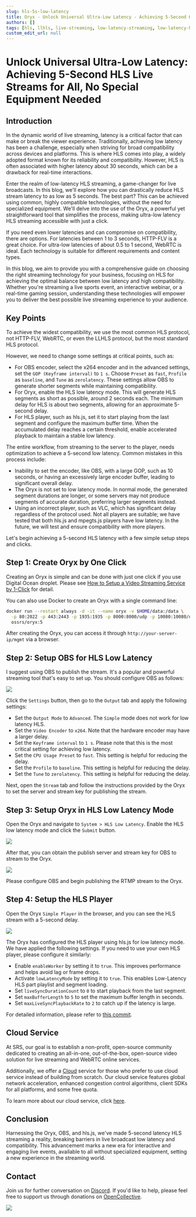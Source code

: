 ```yaml
---
slug: hls-5s-low-latency
title: Oryx - Unlock Universal Ultra-Low Latency - Achieving 5-Second HLS Live Streams for All - No Special Equipment Needed
authors: []
tags: [hls, llhls, live-streaming, low-latency-streaming, low-latency-hls]
custom_edit_url: null
---
```


# Unlock Universal Ultra-Low Latency: Achieving 5-Second HLS Live Streams for All, No Special Equipment Needed

## Introduction

In the dynamic world of live streaming, latency is a critical factor that can make or break the viewer experience. 
Traditionally, achieving low latency has been a challenge, especially when striving for broad compatibility across 
devices and platforms. This is where HLS comes into play, a widely adopted format known for its reliability and 
compatibility. However, HLS is often associated with higher latency about 30 seconds, which can be a drawback for 
real-time interactions.

<!--truncate-->

Enter the realm of low-latency HLS streaming, a game-changer for live broadcasts. In this blog, we'll explore how 
you can drastically reduce HLS stream latency to as low as 5 seconds. The best part? This can be achieved using 
common, highly compatible technologies, without the need for specialized equipment. We'll delve into the use of 
the Oryx, a powerful yet straightforward tool that simplifies the process, making ultra-low latency HLS 
streaming accessible with just a click.

If you need even lower latencies and can compromise on compatibility, there are options. For latencies between 
1 to 3 seconds, HTTP-FLV is a great choice. For ultra-low latencies of about 0.5 to 1 second, WebRTC is ideal. 
Each technology is suitable for different requirements and content types.

In this blog, we aim to provide you with a comprehensive guide on choosing the right streaming technology for your 
business, focusing on HLS for achieving the optimal balance between low latency and high compatibility. Whether 
you're streaming a live sports event, an interactive webinar, or a real-time gaming session, understanding these 
technologies will empower you to deliver the best possible live streaming experience to your audience.

## Key Points

To achieve the widest compatibility, we use the most common HLS protocol, not HTTP-FLV, WebRTC, or even the LLHLS 
protocol, but the most standard HLS protocol.

However, we need to change some settings at critical points, such as:

* For OBS encoder, select the x264 encoder and in the advanced settings, set the `GOP (Keyframe interval)` to `1 s`. Choose `Preset` as `fast`, `Profile` as `baseline`, and `Tune` as `zerolatency`. These settings allow OBS to generate shorter segments while maintaining compatibility.
* For Oryx, enable the HLS low latency mode. This will generate HLS segments as short as possible, around 2 seconds each. The minimum delay for HLS is about two segments, allowing for an approximate 5-second delay.
* For HLS player, such as hls.js, set it to start playing from the last segment and configure the maximum buffer time. When the accumulated delay reaches a certain threshold, enable accelerated playback to maintain a stable low latency.

The entire workflow, from streaming to the server to the player, needs optimization to achieve a 5-second low 
latency. Common mistakes in this process include:

* Inability to set the encoder, like OBS, with a large GOP, such as 10 seconds, or having an excessively large encoder buffer, leading to significant overall delay.
* The Oryx is not set to low latency mode. In normal mode, the generated segment durations are longer, or some servers may not produce segments of accurate duration, preferring larger segments instead.
* Using an incorrect player, such as VLC, which has significant delay regardless of the protocol used. Not all players are suitable; we have tested that both hls.js and mpegts.js players have low latency. In the future, we will test and ensure compatibility with more players.

Let's begin achieving a 5-second HLS latency with a few simple setup steps and clicks.

## Step 1: Create Oryx by One Click

Creating an Oryx is simple and can be done with just one click if you use Digital Ocean droplet.
Please see [How to Setup a Video Streaming Service by 1-Click](./2022-04-09-Oryx-Tutorial.md) for detail.

You can also use Docker to create an Oryx with a single command line:

```bash
docker run --restart always -d -it --name oryx -v $HOME/data:/data \
  -p 80:2022 -p 443:2443 -p 1935:1935 -p 8000:8000/udp -p 10080:10080/udp \
  ossrs/oryx:5
```

After creating the Oryx, you can access it through `http://your-server-ip/mgmt` via a browser.

## Step 2: Setup OBS for HLS Low Latency

I suggest using OBS to publish the stream. It's a popular and powerful streaming tool that's easy to set up. 
You should configure OBS as follows:

![](/img/blog-2024-01-06-01.png)

Click the `Settings` button, then go to the `Output` tab and apply the following settings:

* Set the `Output Mode` to `Advanced`. The `Simple` mode does not work for low latency HLS.
* Set the `Video Encoder` to `x264`. Note that the hardware encoder may have a larger delay.
* Set the `Keyframe interval` to `1 s`. Please note that this is the most critical setting for achieving low latency.
* Set the `CPU Usage Preset` to `fast`. This setting is helpful for reducing the delay.
* Set the `Profile` to `baseline`. This setting is helpful for reducing the delay.
* Set the `Tune` to `zerolatency`. This setting is helpful for reducing the delay.

Next, open the `Stream` tab and follow the instructions provided by the Oryx to set the server and 
stream key for publishing the stream.

## Step 3: Setup Oryx in HLS Low Latency Mode

Open the Oryx and navigate to `System > HLS Low Latency`. Enable the HLS low latency mode and 
click the `Submit` button.

![](/img/blog-2024-01-06-02.png)

After that, you can obtain the publish server and stream key for OBS to stream to the Oryx.

![](/img/blog-2024-01-06-03.png)

Please configure OBS and begin publishing the RTMP stream to the Oryx.

## Step 4: Setup the HLS Player

Open the Oryx `Simple Player` in the browser, and you can see the HLS stream with a 5-second delay.

![](/img/blog-2024-01-06-04.png)

The Oryx has configured the HLS player using hls.js for low latency mode. We have applied the following 
settings. If you need to use your own HLS player, please configure it similarly:

* Enable `enableWorker` by setting it to `true`. This improves performance and helps avoid lag or frame drops.
* Activate `lowLatencyMode` by setting it to `true`. This enables Low-Latency HLS part playlist and segment loading.
* Set `liveSyncDurationCount` to `0` to start playback from the last segment.
* Set `maxBufferLength` to `5` to set the maximum buffer length in seconds.
* Set `maxLiveSyncPlaybackRate` to `2` to catch up if the latency is large.

For detailed information, please refer to [this commit](https://github.com/ossrs/oryx/commit/a6b709f516da3c7f36f5c3c599142296148187ee#diff-06095ca53f7d88e4f592f1a432030f541adf2060cb2dfc6c4efd86cd9f074820R40).

## Cloud Service

At SRS, our goal is to establish a non-profit, open-source community dedicated to creating an all-in-one,
out-of-the-box, open-source video solution for live streaming and WebRTC online services.

Additionally, we offer a [Cloud](../cloud) service for those who prefer to use cloud service instead of building from
scratch. Our cloud service features global network acceleration, enhanced congestion control algorithms,
client SDKs for all platforms, and some free quota.

To learn more about our cloud service, click [here](../cloud).

## Conclusion

Harnessing the Oryx, OBS, and hls.js, we've made 5-second latency HLS streaming a reality, breaking barriers in live 
broadcast low latency and compatibility. This advancement marks a new era for interactive and engaging 
live events, available to all without specialized equipment, setting a new experience in the streaming world.

## Contact

Join us for further conversation on [Discord](https://discord.gg/bQUPDRqy79). If you'd like to help, please 
feel free to support us through donations on [OpenCollective](https://opencollective.com/srs-server).

![](https://ossrs.io/gif/v1/sls.gif?site=ossrs.io&path=/lts/blog-en/2024-01-06-HLS-5s-Low-Latency)
